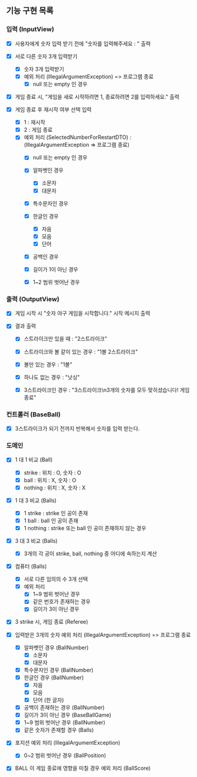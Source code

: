 ## 기능 구현 목록

### 입력 (InputView)
- [x] 사용자에게 숫자 입력 받기 전에 "숫자를 입력해주세요 : " 출력

- [x] 서로 다른 숫자 3개 입력받기
  - [x] 숫자 3개 입력받기
  - [x] 예외 처리 (IllegalArgumentException) => 프로그램 종료
    - [x] null 또는 empty 인 경우

- [x] 게임 종료 시, "게임을 새로 시작하려면 1, 종료하려면 2를 입력하세요." 출력

- [x] 게임 종료 후 재시작 여부 선택 입력
  - [x] 1 : 재시작
  - [x] 2 : 게임 종료
  - [x] 예외 처리 (SelectedNumberForRestartDTO) : (IllegalArgumentException => 프로그램 종료)
    - [x] null 또는 empty 인 경우
    - [x] 알파벳인 경우
      - [x] 소문자
      - [x] 대문자
    - [x] 특수문자인 경우
    - [x] 한글인 경우
      - [x] 자음
      - [x] 모음
      - [x] 단어
    - [x] 공백인 경우
    - [x] 길이가 1이 아닌 경우
    - [x] 1~2 범위 벗어난 경우


### 출력 (OutputView)
- [x] 게임 시작 시 "숫자 야구 게임을 시작합니다." 시작 메시지 출력

- [x] 결과 출력
  - [x] 스트라이크만 있을 때 : "2스트라이크"
  - [x] 스트라이크와 볼 같이 있는 경우 : "1볼 2스트라이크"
  - [x] 볼만 있는 경우 : "1볼"
  - [x] 하나도 없는 경우 : "낫싱"
  - [x] 3스트라이크인 경우 : "3스트라이크\n3개의 숫자를 모두 맞히셨습니다! 게임 종료"


### 컨트롤러 (BaseBall)
- [x] 3스트라이크가 되기 전까지 반복해서 숫자를 입력 받는다.

### 도메인
- [x] 1 대 1 비교 (Ball)
  - [x] strike : 위치 : O, 숫자 : O
  - [x] ball : 위치 : X, 숫자 : O
  - [x] nothing : 위치 : X, 숫자 : X

- [x] 1 대 3 비교 (Balls)
  - [x] 1 strike : strike 인 공이 존재
  - [x] 1 ball : ball 인 공이 존재
  - [x] 1 nothing : strike 또는 ball 인 공이 존재하지 않는 경우

- [x] 3 대 3 비교 (Balls)
  - [x] 3개의 각 공이 strike, ball, nothing 중 어디에 속하는지 계산

- [x] 컴퓨터 (Balls)
  - [x] 서로 다른 임의의 수 3개 선택
  - [x] 예외 처리
    - [x] 1~9 범위 벗어난 경우
    - [x] 같은 번호가 존재하는 경우
    - [x] 길이가 3이 아닌 경우

- [x] 3 strike 시, 게임 종료 (Referee)

- [x] 입력받은 3개의 숫자 예외 처리 (IllegalArgumentException) => 프로그램 종료
  - [x] 알파벳인 경우 (BallNumber)
    - [x] 소문자
    - [x] 대문자
  - [x] 특수문자인 경우 (BallNumber)
  - [x] 한글인 경우 (BallNumber)
    - [x] 자음
    - [x] 모음
    - [x] 단어 (한 글자)
  - [x] 공백이 존재하는 경우 (BallNumber)
  - [x] 길이가 3이 아닌 경우 (BaseBallGame)
  - [x] 1~9 범위 벗어난 경우 (BallNumber)
  - [x] 같은 숫자가 존재할 경우 (Balls)

- [x] 포지션 예외 처리 (IllegalArgumentException)
  - [x] 0~2 범위 벗어난 경우 (BallPosition)

- [x] BALL 이 게임 종료에 영향을 미칠 경우 예외 처리 (BallScore)